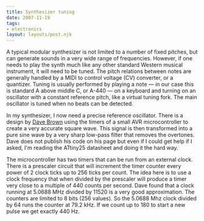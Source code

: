 ```yaml
---
title: Synthesizer tuning
date: 2007-11-19
tags:
- electronics
layout: layouts/post.njk
---
```

A typical modular synthesizer is not limited to a number of fixed pitches, but can generate sounds in a very wide range
of frequencies. However, if one needs to play the synth much like any other standard Western musical instrument, it
will need to be tuned. The pitch relations between notes are generally handled by a MIDI to control voltage (CV)
converter, or a quantizer. Tuning is usually performed by playing a note — in our case this is standard A above middle
C, or A-440 — on a keyboard and turning on an oscillator with a constant reference pitch, like a virtual tuning fork.
The main oscillator is tuned when no beats can be detected.

In my synthesizer, I now need a precise reference oscillator. There is a design by
[Dave Brown](http://www.modularsynthesis.com/a440/A440.htm) using the timers of a small AVR microcontroller to create
a very accurate square wave. This signal is then transformed into a pure sine wave by a very sharp low-pass filter that
removes the overtones. Dave does not publish his code on his page but even if I could get help if I asked, I'm reading
the ATtiny25 datasheet and doing it the hard way.

The microcontroller has two timers that can be run from an external clock. There is a prescaler circuit that will
increment the timer counter every power of 2 clock ticks up to 256 ticks per count. The idea here is to use a clock
frequency that when divided by the prescaler will produce a timer very close to a multiple of 440 counts per second.
Dave found that a clock running at 5.0688 MHz divided by 11520 is a very good approximation. The counters are limited
to 8 bits (256 values). So the 5.0688 Mhz clock divided by 64 runs the counter at 79.2 kHz. If we count up to 180 to
start a new pulse we get exactly 440 Hz.
